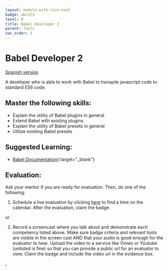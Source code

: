 ```yaml
---
layout: module-with-live-eval
badge: abc123
level: 0
title: Babel Developer 2
parent: Tools
nav_order: 3
---
```

# Babel Developer 2

[Spanish version](babel2-es.md)

A developer who is able to work with Babel to transpile javascript code to standard ES6 code.

## Master the following skills:

- Explain the utility of Babel plugins in general
- Extend Babel with existing plugins
- Explain the utility of Babel presets in general
- Utilize existing Babel presets

## Suggested Learning:

- [Babel Documentation](https://babeljs.io/){:target="\_blank"}

## Evaluation:

Ask your mentor if you are ready for evaluation. Then, do one of the following:

1. Schedule a live evaluation by clicking [here](https://webdev.codex.academy/mastery-eval-4?badge=7JoEH8LKShK1oqKS1TnKmQ) to find a time on the calendar. After the evaluation, claim the badge.

or

2. Record a screencast where you talk about and demonstrate each competency listed above. Make sure badge criteria and relevant tools are visible in the screen cast AND that your audio is good enough for the evaluator to hear. Upload the video to a service like Vimeo or Youtube (unlisted is fine) so that you can provide a public url for an evaluator to view. Claim the badge and include the video url in the evidence box.

[.](level-4)
